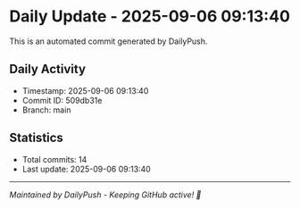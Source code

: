 # Daily Update - 2025-09-06 09:13:40

This is an automated commit generated by DailyPush.

## Daily Activity
- Timestamp: 2025-09-06 09:13:40
- Commit ID: 509db31e
- Branch: main

## Statistics
- Total commits: 14
- Last update: 2025-09-06 09:13:40

---
*Maintained by DailyPush - Keeping GitHub active! 🚀*
